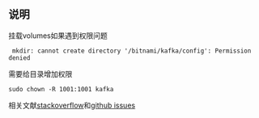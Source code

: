 ## 说明

挂载volumes如果遇到权限问题
```
 mkdir: cannot create directory '/bitnami/kafka/config': Permission denied
```
需要给目录增加权限
```
sudo chown -R 1001:1001 kafka
```

相关文献[stackoverflow](https://stackoverflow.com/questions/73860963/mkdir-cannot-create-directory-bitnami-kafka-config-permission-denied)和[github issues](https://github.com/bitnami/containers/issues/41422)